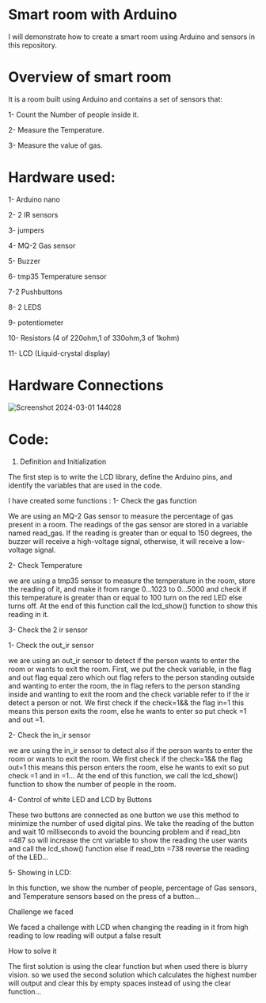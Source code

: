 # Smart room with Arduino
I will demonstrate how to create a smart room using Arduino and sensors in this repository.
# Overview of smart room
It is a room built using Arduino and contains a set of
 sensors that:
 
1- Count the Number of people inside it.

2- Measure the Temperature. 

3- Measure the value of gas.

# Hardware used: 
1- Arduino nano

2- 2 IR sensors

3- jumpers

4- MQ-2 Gas sensor

5- Buzzer

6- tmp35 Temperature sensor

7-2 Pushbuttons

8- 2 LEDS

9- potentiometer

10- Resistors
(4 of 220ohm,1 of 330ohm,3 of 1kohm)

11- LCD 
(Liquid-crystal display)
# Hardware Connections 
![Screenshot 2024-03-01 144028](https://github.com/mennahaleem401/Smart-Room-project/assets/120136580/27ed5505-2f1a-4082-a934-0ba03e743818)


# Code:
1. Definition and Initialization

The first step is to write the LCD library, define the Arduino pins, and identify the variables that are used in the code.

I have created some functions :
 1- Check the gas function 

  We are using an MQ-2 Gas sensor to measure the percentage of gas present in a room. The readings of the gas sensor are stored in a variable named read_gas. If the reading is greater than or equal to 150 degrees, the buzzer will receive a high-voltage signal, otherwise, it will receive a low-voltage signal.

  2- Check Temperature 
  
we are using a tmp35 sensor to measure the temperature in the room, store the reading of it, and make it from range 0…1023 to 0…5000 and check if this temperature is greater than or equal to 100 turn on the red LED else turns off.
At the end of this function call the lcd_show() function to show this reading in it.

3- Check the  2 ir sensor

1- Check the out_ir sensor

 we are using an out_ir sensor to detect if the person wants to enter the room or wants to exit the room.
First, we put the check variable, in the flag and out flag equal zero which out flag refers to the person standing outside and wanting to enter the room, the in flag refers to the person standing inside and wanting to exit the room and the check variable refer to if the ir detect a person or not.
We first check if the check=1&& the flag in=1 this means this person exits the room, else he wants to enter so put check =1 and out =1.

2- Check the in_ir sensor

we are using the in_ir sensor to detect also if the person wants to enter the room or wants to exit the room.
We first check if the check=1&& the flag out=1 this means this person enters the room, else he wants to exit so put check =1 and in =1…
At the end of this function, we call the lcd_show() function to show the number of people in the room.

4- Control of white LED and LCD by Buttons

These two buttons are connected as one button we use this method to minimize the number of used digital pins.
We take the reading of the button and wait 10 milliseconds to avoid the bouncing problem and if read_btn =487 so will increase the cnt variable to show the reading the user wants and call the lcd_show() function else if read_btn =738 reverse the reading of the LED…

5- Showing in LCD:

In this function, we show the number of people, percentage of Gas sensors, and Temperature sensors based on the press of a button…

Challenge we faced 

We faced a challenge with LCD when changing the reading in it from high reading to low reading will output a false result 

How to solve it 

The first solution is using the clear function but when used there is blurry vision.
 so we used the second solution which calculates the highest number will output and clear this by empty spaces instead of using the clear function…
